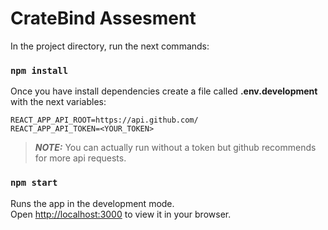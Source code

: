 # CrateBind Assesment

In the project directory, run the next commands:

### `npm install`

Once you have install dependencies create a file called **.env.development** with the next variables:

```
REACT_APP_API_ROOT=https://api.github.com/
REACT_APP_API_TOKEN=<YOUR_TOKEN>
```

> **_NOTE:_** You can actually run without a token but github recommends for more api requests.

### `npm start`

Runs the app in the development mode.\
Open [http://localhost:3000](http://localhost:3000) to view it in your browser.
